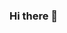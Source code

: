 ### Hi there 👋

<!--
**willwendal/willwendal** is a ✨ _special_ ✨ repository because its `README.md` (this file) appears on your GitHub profile.

My name is Will and I am a passionate developer. 

- 🔭 I’m currently working on Localife a project I have co-founded with 3 other members. We are refactoring to Typescipt and adding extra features.
- 👯 I’m looking to collaborate on any cool or interesting projects
- 🤔 I’m looking for help with learning more about Blockchain
- ⚡ Fun fact: ... I was in a Pampers advert as a baby. 

Outside of programming I'm a tennis player, love the outdoors, and I am a keen photographer and traveller. 

My Languages and tools
Javascript React React Native and CSS nodeJs MongoDB Postgres and SQL

You can find me on [I'm an inline-style link](https://www.linkedin.com/in/william-jl-johnson/)
